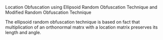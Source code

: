 Location Obfuscation using Ellipsoid Random Obfuscation Technique and Modified Random Obfuscation Technique

The ellipsoid random obfuscation technique is based on fact that multiplication of an orthonormal matrx with a location matrix preserves its length and angle.
